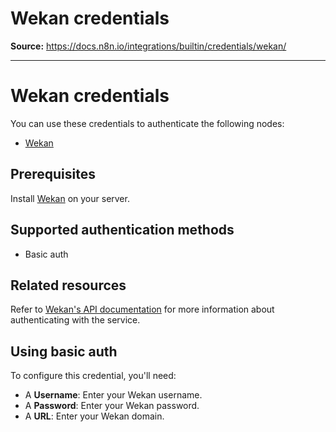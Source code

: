 # Wekan credentials

**Source:** https://docs.n8n.io/integrations/builtin/credentials/wekan/

---

# Wekan credentials

You can use these credentials to authenticate the following nodes:

- [Wekan](../../app-nodes/n8n-nodes-base.wekan/)

## Prerequisites

Install [Wekan](https://github.com/wekan/wekan/wiki) on your server.

## Supported authentication methods

- Basic auth

## Related resources

Refer to [Wekan's API documentation](https://github.com/wekan/wekan/wiki/REST-API) for more information about authenticating with the service.

## Using basic auth

To configure this credential, you'll need:

- A **Username**: Enter your Wekan username.
- A **Password**: Enter your Wekan password.
- A **URL**: Enter your Wekan domain.

